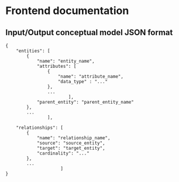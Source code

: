 # Frontend documentation

## Input/Output conceptual model JSON format

```
{
	"entities": [
		{
			"name": "entity_name",
		 	"attributes": [
				{
					"name": "attribute_name", 
					"data_type" : "..."
				}, 
				...
						], 
			"parent_entity": "parent_entity_name"
		},
		...
				],

	"relationships": [
		{
            "name": "relationship_name",
            "source": "source_entity",
            "target": "target_entity",
            "cardinality": "..."
		},
		...
					 ] 
}
```